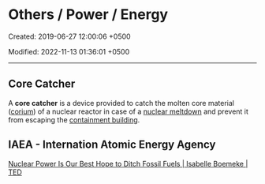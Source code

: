 # Others / Power / Energy

Created: 2019-06-27 12:00:06 +0500

Modified: 2022-11-13 01:36:01 +0500

---

## Core Catcher

A **core catcher** is a device provided to catch the molten core material ([corium](https://en.wikipedia.org/wiki/Corium_(nuclear_reactor))) of a nuclear reactor in case of a [nuclear meltdown](https://en.wikipedia.org/wiki/Nuclear_meltdown) and prevent it from escaping the [containment building](https://en.wikipedia.org/wiki/Containment_building).

## IAEA - Internation Atomic Energy Agency

[Nuclear Power Is Our Best Hope to Ditch Fossil Fuels | Isabelle Boemeke | TED](https://www.youtube.com/watch?v=ESAaz9v4mSU)
